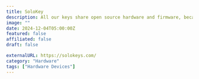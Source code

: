 ```yaml
---
title: SoloKey
description: All our keys share open source hardware and firmware, because we believe that security should be more open, especially when it comes to hardware.
image: ""
date: 2024-12-04T05:00:00Z
featured: false
affiliated: false
draft: false

externalURL: https://solokeys.com/
category: "Hardware"
tags: ["Hardware Devices"]
---
```

